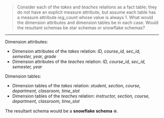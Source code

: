 > Consider each of the _takes_ and _teaches_ relations as a fact table; they do not 
> have an explicit measure attribute, but assume each table has a measure attribute <i>reg_count</i>
> whose value is always 1. What would the dimension attributes and dimension tables 
> be in each case. Would the resultant schemas be star schemas or snowflake schemas? 

--------------------------------

Dimension attributes: 

* Dimension attributes of the _takes_ relation: <i>ID, course_id, sec_id, semester, year, grade</i>
* Dimension attributes of the _teaches_ relation: <i>ID, course_id, sec_id, semester, year</i>

Dimension tables: 

* Dimension tables of the _takes_ relation: <i>student, section, course, department, classroom, time_slot  </i>
* Dimension tables of the _teaches_ relation: <i>instructor, section, course, department, classroom, time_slot </i>


The resultant schema would be a **snowflake schema** ❄️. 